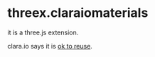 # threex.claraiomaterials

it is a three.js extension.

clara.io says it is [ok to reuse](https://twitter.com/exocortexcom/status/373460801559855104).